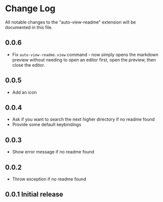 # Change Log

All notable changes to the "auto-view-readme" extension will be documented in this file.

## 0.0.6
- Fix `auto-view-readme.view` command - now simply opens the markdown preview without needing to open an editor
  first, open the preview, then close the editor.

## 0.0.5
- Add an icon

## 0.0.4 
- Ask if you want to search the next higher directory if no readme found
- Provide some default keybindings

## 0.0.3
- Show error message if no readme found

## 0.0.2
- Throw exception if no readme found

## 0.0.1 Initial release
